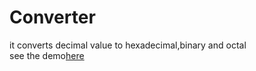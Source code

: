 # Converter
it converts decimal value to hexadecimal,binary and octal  
see the demo[here](https://codepen.io/ajayyadav80/pen/xMqeee)

